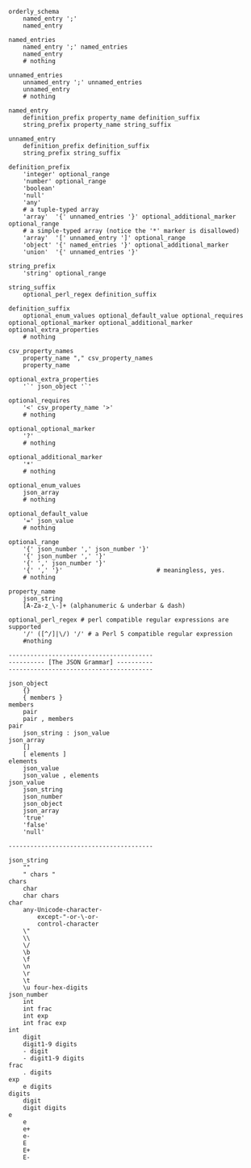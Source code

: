     orderly_schema
        named_entry ';'
        named_entry
    
    named_entries
        named_entry ';' named_entries
        named_entry 
        # nothing
    
    unnamed_entries
        unnamed_entry ';' unnamed_entries
        unnamed_entry 
        # nothing
    
    named_entry
        definition_prefix property_name definition_suffix
        string_prefix property_name string_suffix
    
    unnamed_entry
        definition_prefix definition_suffix
        string_prefix string_suffix
    
    definition_prefix
        'integer' optional_range
        'number' optional_range
        'boolean'
        'null'
        'any'
        # a tuple-typed array 
        'array'  '{' unnamed_entries '}' optional_additional_marker optional_range 
        # a simple-typed array (notice the '*' marker is disallowed)
        'array'  '[' unnamed_entry ']' optional_range   
        'object' '{' named_entries '}' optional_additional_marker   
        'union'  '{' unnamed_entries '}'
    
    string_prefix
        'string' optional_range
    
    string_suffix
        optional_perl_regex definition_suffix
    
    definition_suffix
        optional_enum_values optional_default_value optional_requires optional_optional_marker optional_additional_marker optional_extra_properties
        # nothing
    
    csv_property_names
        property_name "," csv_property_names
        property_name
    
    optional_extra_properties
        '`' json_object '`'
         
    optional_requires
        '<' csv_property_name '>'
        # nothing
    
    optional_optional_marker
        '?'
        # nothing  
    
    optional_additional_marker
        '*'
        # nothing  
    
    optional_enum_values
        json_array
        # nothing  
    
    optional_default_value
        '=' json_value
        # nothing  
    
    optional_range
        '{' json_number ',' json_number '}'
        '{' json_number ',' '}'
        '{' ',' json_number '}'
        '{' ',' '}'                          # meaningless, yes.
        # nothing
        
    property_name
        json_string
        [A-Za-z_\-]+ (alphanumeric & underbar & dash)
    
    optional_perl_regex # perl compatible regular expressions are supported
        '/' ([^/]|\/) '/' # a Perl 5 compatible regular expression
        #nothing
     
    ----------------------------------------
    ---------- [The JSON Grammar] ----------
    ----------------------------------------
    
    json_object
        {}
        { members } 
    members
        pair
        pair , members
    pair
        json_string : json_value
    json_array
        []
        [ elements ]
    elements
        json_value
        json_value , elements
    json_value
        json_string
        json_number
        json_object
        json_array
        'true'
        'false'
        'null'
    
    ----------------------------------------
    
    json_string
        ""
        " chars "
    chars
        char
        char chars
    char
        any-Unicode-character-
            except-"-or-\-or-
            control-character
        \"
        \\
        \/
        \b
        \f
        \n
        \r
        \t
        \u four-hex-digits 
    json_number
        int
        int frac
        int exp
        int frac exp 
    int
        digit
        digit1-9 digits
        - digit
        - digit1-9 digits 
    frac
        . digits
    exp
        e digits
    digits
        digit
        digit digits
    e
        e
        e+
        e-
        E
        E+
        E-
